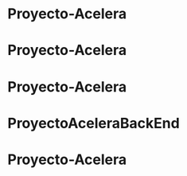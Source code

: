 # Proyecto-Acelera
# Proyecto-Acelera
# Proyecto-Acelera
# ProyectoAceleraBackEnd
# Proyecto-Acelera
